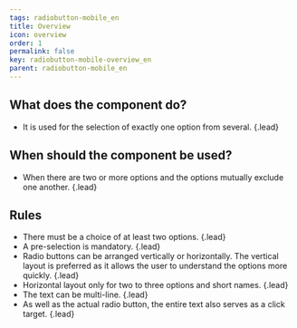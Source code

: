 ```yaml
---
tags: radiobutton-mobile_en
title: Overview
icon: overview
order: 1
permalink: false  
key: radiobutton-mobile-overview_en
parent: radiobutton-mobile_en
---
```


## What does the component do?
*   It is used for the selection of exactly one option from several. {.lead}

## When should the component be used?
*   When there are two or more options and the options mutually exclude one another. {.lead}

## Rules
*   There must be a choice of at least two options. {.lead}
*   A pre-selection is mandatory. {.lead}
*   Radio buttons can be arranged vertically or horizontally. The vertical layout is preferred as it allows the user to understand the options more quickly. {.lead}
*   Horizontal layout only for two to three options and short names. {.lead}
*   The text can be multi-line. {.lead}
*   As well as the actual radio button, the entire text also serves as a click target. {.lead}